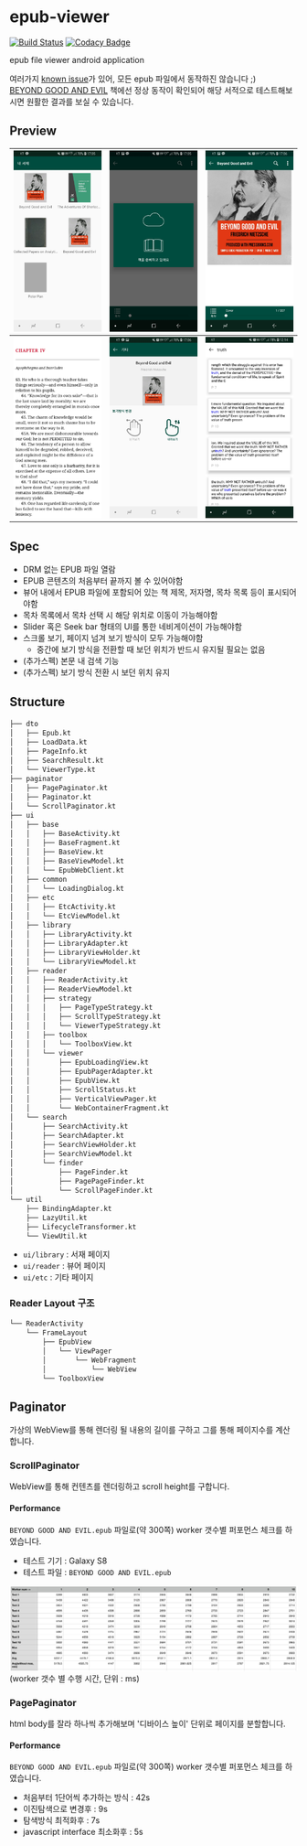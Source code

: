 # epub-viewer
[![Build Status](https://travis-ci.org/JSpiner/epub-viewer.svg?branch=master)](https://travis-ci.org/JSpiner/epub-viewer)
[![Codacy Badge](https://api.codacy.com/project/badge/Grade/121506e18673425f8db8c509dc66d13e)](https://www.codacy.com/app/jspiner/epub-viewer?utm_source=github.com&amp;utm_medium=referral&amp;utm_content=JSpiner/epub-viewer&amp;utm_campaign=Badge_Grade)

epub file viewer android application

여러가지 [known issue](https://github.com/JSpiner/epub-viewer/issues)가 있어, 모든 epub 파일에서 동작하진 않습니다 ;) <BR/>
[BEYOND GOOD AND EVIL](./beyond_good_and_evil.epub) 책에선 정상 동작이 확인되어 해당 서적으로 테스트해보시면 원활한 결과를 보실 수 있습니다.

## Preview
| ![screenshot-1](./imgs/screenshot-1.jpg) | ![screenshot-2](./imgs/screenshot-2.jpg)| ![screenshot-3](./imgs/screenshot-3.jpg) |
|:---:|:---:|:---:|
| ![screenshot-4](./imgs/screenshot-4.jpg) | ![screenshot-5](./imgs/screenshot-5.jpg) | ![screenshot-6](./imgs/screenshot-6.jpg) |

## Spec
- DRM 없는 EPUB 파일 열람
- EPUB 콘텐츠의 처음부터 끝까지 볼 수 있어야함
- 뷰어 내에서 EPUB 파일에 포함되어 있는 책 제목, 저자명, 목차 목록 등이 표시되어야함
- 목차 목록에서 목차 선택 시 해당 위치로 이동이 가능해야함
- Slider 혹은 Seek bar 형태의 UI를 통한 네비게이션이 가능해야함
- 스크롤 보기, 페이지 넘겨 보기 방식이 모두 가능해야함
    - 중간에 보기 방식을 전환할 때 보던 위치가 반드시 유지될 필요는 없음
- (추가스펙) 본문 내 검색 기능
- (추가스펙) 보기 방식 전환 시 보던 위치 유지

## Structure
```
├── dto
│   ├── Epub.kt
│   ├── LoadData.kt
│   ├── PageInfo.kt
│   ├── SearchResult.kt
│   └── ViewerType.kt
├── paginator
│   ├── PagePaginator.kt
│   ├── Paginator.kt
│   └── ScrollPaginator.kt
├── ui
│   ├── base
│   │   ├── BaseActivity.kt
│   │   ├── BaseFragment.kt
│   │   ├── BaseView.kt
│   │   ├── BaseViewModel.kt
│   │   └── EpubWebClient.kt
│   ├── common
│   │   └── LoadingDialog.kt
│   ├── etc
│   │   ├── EtcActivity.kt
│   │   └── EtcViewModel.kt
│   ├── library
│   │   ├── LibraryActivity.kt
│   │   ├── LibraryAdapter.kt
│   │   ├── LibraryViewHolder.kt
│   │   └── LibraryViewModel.kt
│   ├── reader
│   │   ├── ReaderActivity.kt
│   │   ├── ReaderViewModel.kt
│   │   ├── strategy
│   │   │   ├── PageTypeStrategy.kt
│   │   │   ├── ScrollTypeStrategy.kt
│   │   │   └── ViewerTypeStrategy.kt
│   │   ├── toolbox
│   │   │   └── ToolboxView.kt
│   │   └── viewer
│   │       ├── EpubLoadingView.kt
│   │       ├── EpubPagerAdapter.kt
│   │       ├── EpubView.kt
│   │       ├── ScrollStatus.kt
│   │       ├── VerticalViewPager.kt
│   │       └── WebContainerFragment.kt
│   └── search
│       ├── SearchActivity.kt
│       ├── SearchAdapter.kt
│       ├── SearchViewHolder.kt
│       ├── SearchViewModel.kt
│       └── finder
│           ├── PageFinder.kt
│           ├── PagePageFinder.kt
│           └── ScrollPageFinder.kt
└── util
    ├── BindingAdapter.kt
    ├── LazyUtil.kt
    ├── LifecycleTransformer.kt
    └── ViewUtil.kt
```
- `ui/library` : 서재 페이지
- `ui/reader` : 뷰어 페이지
- `ui/etc` : 기타 페이지

### Reader Layout 구조
```
└── ReaderActivity
    └── FrameLayout
        ├── EpubView
        │   └── ViewPager
        │       └── WebFragment
        │           └── WebView
        └── ToolboxView
```

## Paginator
가상의 WebView를 통해 렌더링 될 내용의 길이를 구하고 그를 통해 페이지수를 계산합니다.

### ScrollPaginator
WebView를 통해 컨텐츠를 렌더링하고 scroll height를 구합니다.

#### Performance
`BEYOND GOOD AND EVIL.epub` 파일로(약 300쪽) worker 갯수별 퍼포먼스 체크를 하였습니다.
- 테스트 기기 : Galaxy S8
- 테스트 파일 : `BEYOND GOOD AND EVIL.epub`

![paginator-performance](./imgs/paginator-performance.png)
(worker 갯수 별 수행 시간, 단위 : ms)

### PagePaginator
html body를 잘라 하나씩 추가해보며 '디바이스 높이' 단위로 페이지를 분할합니다.

#### Performance
`BEYOND GOOD AND EVIL.epub` 파일로(약 300쪽) worker 갯수별 퍼포먼스 체크를 하였습니다.

- 처음부터 1단어씩 추가하는 방식 : 42s
- 이진탐색으로 변경후 : 9s
- 탐색방식 최적화후 : 7s
- javascript interface 최소화후 : 5s